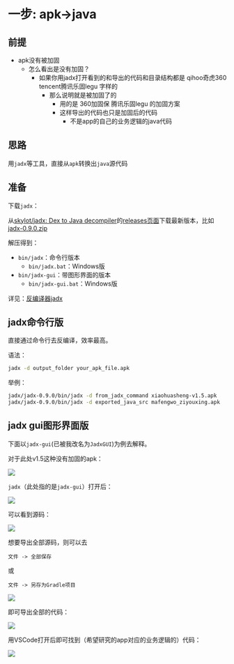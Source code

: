 # 一步: apk->java

## 前提

* apk没有被加固
  * 怎么看出是没有加固？
    * 如果你用jadx打开看到的和导出的代码和目录结构都是 qihoo奇虎360 tencent腾讯乐固legu 字样的
      * 那么说明就是被加固了的
        * 用的是 360加固保 腾讯乐固legu 的加固方案
        * 这样导出的代码也只是加固后的代码
          * 不是app的自己的业务逻辑的java代码

## 思路

用`jadx`等工具，直接从`apk`转换出`java`源代码

## 准备

下载`jadx`：

从[skylot/jadx: Dex to Java decompiler](https://github.com/skylot/jadx)的[releases页面](https://github.com/skylot/jadx/releases)下载最新版本，比如[jadx-0.9.0.zip](https://github.com/skylot/jadx/releases/download/v0.9.0/jadx-0.9.0.zip)

解压得到：

* `bin/jadx`：命令行版本
  * `bin/jadx.bat`：Windows版
* `bin/jadx-gui`：带图形界面的版本
  * `bin/jadx-gui.bat`：Windows版

详见：[反编译器jadx](../../android_crack_tool/decompiler/common_decompilers/jadx.md)

## jadx命令行版

直接通过命令行去反编译，效率最高。

语法：

```bash
jadx -d output_folder your_apk_file.apk
```

举例：

```bash
jadx/jadx-0.9.0/bin/jadx -d from_jadx_command xiaohuasheng-v1.5.apk
jadx/jadx-0.9.0/bin/jadx -d exported_java_src mafengwo_ziyouxing.apk
```

## jadx gui图形界面版

下面以`jadx-gui`(已被我改名为`JadxGUI`)为例去解释。

对于此处v1.5这种没有加固的apk：

![](../../assets/img/not_harden_apk.png)

`jadx`（此处指的是`jadx-gui`）打开后：

![](../../assets/img/jadx_open_not_harden_apk.png)

可以看到源码：

![](../../assets/img/jadx_show_apk_java_src.png)

想要导出全部源码，则可以去

`文件 -> 全部保存`

或

`文件 -> 另存为Gradle项目`

![](../../assets/img/jadx_gui_save_as_gradle.png)

即可导出全部的代码：

![](../../assets/img/save_gradle_java_source.png)

用VSCode打开后即可找到（希望研究的app对应的业务逻辑的）代码：

![](../../assets/img/vscode_open_jadx_exported_java.png)
